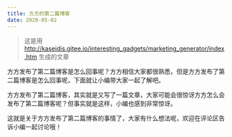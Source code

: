 ```yaml
---
title: 方方的第二篇博客
date: 2020-05-02
---
```


> 这是用 http://kaseidis.gitee.io/interesting_gadgets/marketing_generator/index.htm 生成的文章

方方发布了第二篇博客是怎么回事呢？方方相信大家都很熟悉，但是方方发布了第二篇博客是怎么回事呢，下面就让小编带大家一起了解吧。

方方发布了第二篇博客，其实就是又写了一篇文章，大家可能会很惊讶方方怎么会发布了第二篇博客呢？但事实就是这样，小编也感到非常惊讶。

这就是关于方方发布了第二篇博客的事情了，大家有什么想法呢，欢迎在评论区告诉小编一起讨论哦！
